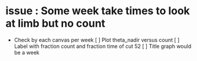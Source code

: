 # issue : Some week take times to look at limb but no count
* Check by each canvas per week
[ ] Plot theta_nadir versus count
[ ] Label with fraction count and fraction time of cut 52
[ ] Title graph would be a week